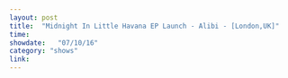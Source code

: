 ```yaml
---
layout: post
title:  "Midnight In Little Havana EP Launch - Alibi - [London,UK]"
time: 
showdate:   "07/10/16"
category: "shows"
link:
---
```

